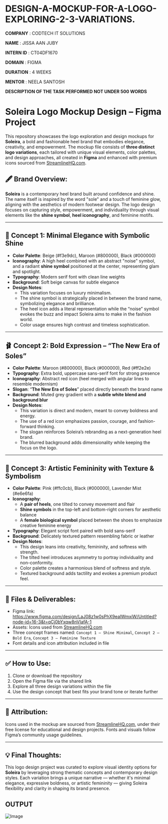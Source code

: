# DESIGN-A-MOCKUP-FOR-A-LOGO-EXPLORING-2-3-VARIATIONS.

**COMPANY** : CODTECH IT SOLUTIONS

**NAME** : JISSA AAN JUBY

**INTERN ID** : CT04DF1670

**DOMAIN** : FIGMA

**DURATION** : 4 WEEKS

**MENTOR** : NEELA SANTOSH

**DESCRIPTION OF THE TASK PERFORMED NOT UNDER 500 WORDS**
# Soleira Logo Mockup Design – Figma Project

This repository showcases the logo exploration and design mockups for **Soleira**, a bold and fashionable heel brand that embodies elegance, creativity, and empowerment. The mockup file consists of **three distinct logo variations**, each tailored with unique visual elements, color palettes, and design approaches, all created in **Figma** and enhanced with premium icons sourced from [StreamlineHQ.com](https://www.streamlinehq.com/).

## 🖋️ Brand Overview:
**Soleira** is a contemporary heel brand built around confidence and shine. The name itself is inspired by the word "sole" and a touch of feminine glow, aligning with the aesthetics of modern footwear design. The logo design focuses on capturing style, empowerment, and individuality through visual elements like the **shine symbol**, **heel iconography**, and feminine motifs.

---

## 🎨 Concept 1: Minimal Elegance with Symbolic Shine

- **Color Palette**: Beige (#f3e9dc), Maroon (#800000), Black (#000000)
- **Iconography**: A high heel combined with an abstract "noise" symbol, and a radiant **shine symbol** positioned at the center, representing glam and spotlight.
- **Typography**: Modern serif font with clean line weights
- **Background**: Soft beige canvas for subtle elegance
- **Design Notes**:
  - This variation focuses on luxury minimalism.
  - The shine symbol is strategically placed in between the brand name, symbolizing elegance and brilliance.
  - The heel icon adds a literal representation while the “noise” symbol evokes the buzz and impact Soleira aims to make in the fashion world.
  - Color usage ensures high contrast and timeless sophistication.

---

## 🩰 Concept 2: Bold Expression – “The New Era of Soles”

- **Color Palette**: Maroon (#800000), Black (#000000), Red (#ff2e2e)
- **Typography**: Extra bold, uppercase sans-serif font for strong presence
- **Iconography**: Abstract red icon (heel merged with angular lines to resemble modernism)
- **Slogan**: “**The New Era of Soles**” placed directly beneath the brand name
- **Background**: Muted grey gradient with a **subtle white blend and background blur**
- **Design Notes**:
  - This variation is direct and modern, meant to convey boldness and energy.
  - The use of a red icon emphasizes passion, courage, and fashion-forward thinking.
  - The slogan reinforces Soleira’s rebranding as a next-generation heel brand.
  - The blurred background adds dimensionality while keeping the focus on the logo.

---

## 👠 Concept 3: Artistic Femininity with Texture & Symbolism

- **Color Palette**: Pink (#ffc0cb), Black (#000000), Lavender Mist (#e6e6fa)
- **Iconography**:
  - A **pair of heels**, one tilted to convey movement and flair
  - **Shine symbols** in the top-left and bottom-right corners for aesthetic balance
  - A **female biological symbol** placed between the shoes to emphasize creative feminine energy
- **Typography**: Elegant script font paired with bold sans-serif
- **Background**: Delicately textured pattern resembling fabric or leather
- **Design Notes**:
  - This design leans into creativity, femininity, and softness with strength.
  - The tilted heel introduces asymmetry to portray individuality and non-conformity.
  - Color palette creates a harmonious blend of softness and style.
  - Textured background adds tactility and evokes a premium product feel.

---

## 📁 Files & Deliverables:
- Figma link: https://www.figma.com/design/LaJ08z1w0sPhX9ealWmxiW/Untitled?node-id=16-3&t=qCj0bYxqw8nVIafA-1
- Assets: Icons used from [StreamlineHQ.com](https://streamlinehq.com)
- Three concept frames named: `Concept 1 – Shine Minimal`, `Concept 2 – Bold Era`, `Concept 3 – Feminine Texture`
- Font details and icon attribution included in file

---

## ✅ How to Use:
1. Clone or download the repository
2. Open the Figma file via the shared link
3. Explore all three design variations within the file
4. Use the design concept that best fits your brand tone or iterate further

---

## 📌 Attribution:
Icons used in the mockup are sourced from [StreamlineHQ.com](https://streamlinehq.com), under their free license for educational and design projects. Fonts and visuals follow Figma’s community usage guidelines.

---

## 💡 Final Thoughts:
This logo design project was curated to explore visual identity options for **Soleira** by leveraging strong thematic concepts and contemporary design styles. Each variation brings a unique narrative — whether it's minimal elegance, expressive boldness, or artistic femininity — giving Soleira flexibility and clarity in shaping its brand presence.

## OUTPUT
![Image](https://github.com/user-attachments/assets/d7a31125-56bd-42e9-9908-f668d5b90cb5)

